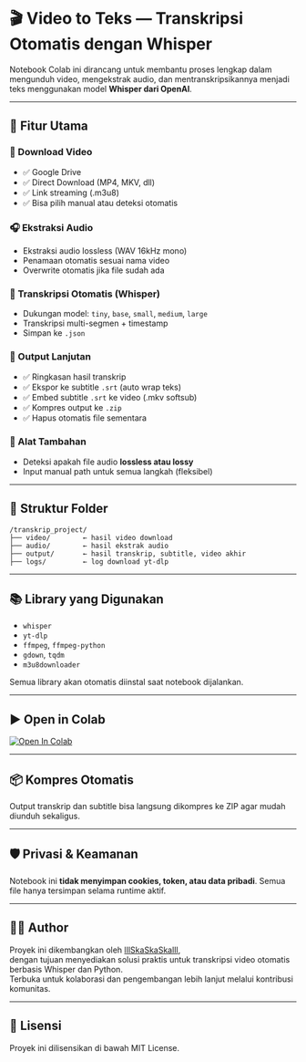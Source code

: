 # 🎬 Video to Teks — Transkripsi Otomatis dengan Whisper

Notebook Colab ini dirancang untuk membantu proses lengkap dalam mengunduh video, mengekstrak audio, dan mentranskripsikannya menjadi teks menggunakan model **Whisper dari OpenAI**.

---

## 🚀 Fitur Utama

### 🧩 Download Video
- ✅ Google Drive
- ✅ Direct Download (MP4, MKV, dll)
- ✅ Link streaming (.m3u8)
- ✅ Bisa pilih manual atau deteksi otomatis

### 🎧 Ekstraksi Audio
- Ekstraksi audio lossless (WAV 16kHz mono)
- Penamaan otomatis sesuai nama video
- Overwrite otomatis jika file sudah ada

### 🧠 Transkripsi Otomatis (Whisper)
- Dukungan model: `tiny`, `base`, `small`, `medium`, `large`
- Transkripsi multi-segmen + timestamp
- Simpan ke `.json`

### 📄 Output Lanjutan
- ✅ Ringkasan hasil transkrip
- ✅ Ekspor ke subtitle `.srt` (auto wrap teks)
- ✅ Embed subtitle `.srt` ke video (.mkv softsub)
- ✅ Kompres output ke `.zip`
- ✅ Hapus otomatis file sementara

### 🧪 Alat Tambahan
- Deteksi apakah file audio **lossless atau lossy**
- Input manual path untuk semua langkah (fleksibel)

---

## 📁 Struktur Folder
```
/transkrip_project/
├── video/        ← hasil video download
├── audio/        ← hasil ekstrak audio
├── output/       ← hasil transkrip, subtitle, video akhir
├── logs/         ← log download yt-dlp
```

---

## 📚 Library yang Digunakan
- `whisper`
- `yt-dlp`
- `ffmpeg`, `ffmpeg-python`
- `gdown`, `tqdm`
- `m3u8downloader`

Semua library akan otomatis diinstal saat notebook dijalankan.

---

## ▶️ Open in Colab

[![Open In Colab](https://colab.research.google.com/assets/colab-badge.svg)](https://colab.research.google.com/github/lIlSkaSkaSkalIl/Video-to-Teks/blob/1a0b237dddc0955b778d0968d78abfa74b77130b/Video%20to%20Teks.ipynb)

---

## 📦 Kompres Otomatis
Output transkrip dan subtitle bisa langsung dikompres ke ZIP agar mudah diunduh sekaligus.

---

## 🛡️ Privasi & Keamanan
Notebook ini **tidak menyimpan cookies, token, atau data pribadi**. Semua file hanya tersimpan selama runtime aktif.

---

## 👨‍💻 Author

Proyek ini dikembangkan oleh [lIlSkaSkaSkalIl](https://github.com/lIlSkaSkaSkalIl),  
dengan tujuan menyediakan solusi praktis untuk transkripsi video otomatis berbasis Whisper dan Python.  
Terbuka untuk kolaborasi dan pengembangan lebih lanjut melalui kontribusi komunitas.

---

## 📄 Lisensi

Proyek ini dilisensikan di bawah MIT License.
